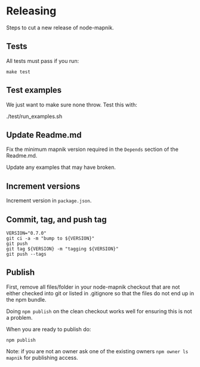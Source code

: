 # Releasing

Steps to cut a new release of node-mapnik.


## Tests

All tests must pass if you run:

    make test

## Test examples

We just want to make sure none throw. Test this with:

   ./test/run_examples.sh


## Update Readme.md

Fix the minimum mapnik version required in the `Depends` section of the Readme.md.

Update any examples that may have broken.


## Increment versions

Increment version in `package.json`.


## Commit, tag, and push tag

    VERSION="0.7.0"
    git ci -a -m "bump to ${VERSION}"
    git push
    git tag ${VERSION} -m "tagging ${VERSION}"
    git push --tags


## Publish

First, remove all files/folder in your node-mapnik checkout that are not either checked into git or listed in .gitignore so that the files do not end up in the npm bundle.

Doing `npm publish` on the clean checkout works well for ensuring this is not a problem.

When you are ready to publish do:

    npm publish
    
Note: if you are not an owner ask one of the existing owners `npm owner ls mapnik` for publishing access.